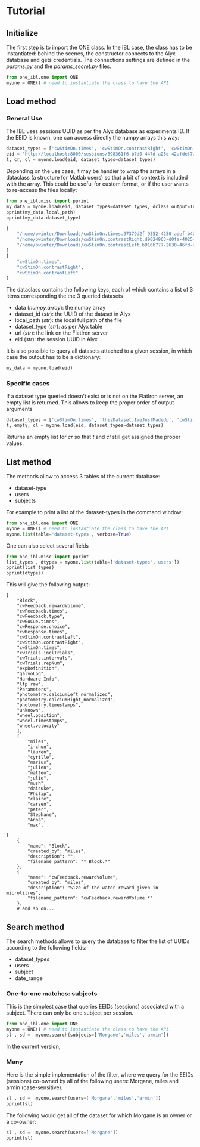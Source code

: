 # Tutorial


## Initialize


The first step is to import the ONE class. In the IBL case, the class has to be instantiated: behind the scenes, the constructor connects to the Alyx database and gets credentials. The connections settings are defined in the *params.py* and the *params_secret.py* files.

```python
from one_ibl.one import ONE
myone = ONE() # need to instantiate the class to have the API.
```

## Load method
### General Use
The IBL uses sessions UUID as per the Alyx database as experiments ID.
If the EEID is known, one can access directly the numpy arrays this way:
```python
dataset_types = ['cwStimOn.times', 'cwStimOn.contrastRight', 'cwStimOn.contrastLeft']
eid = 'http://localhost:8000/sessions/698361f6-b7d0-447d-a25d-42afdef7a0da'
t, cr, cl = myone.load(eid, dataset_types=dataset_types)
```

Depending on the use case, it may be handier to wrap the arrays in a dataclass
(a structure for Matlab users) so that a bit of context is included with the array.
This could be useful for custom format, or if the user wants to re-access the files locally:
```python
from one_ibl.misc import pprint
my_data = myone.load(eid, dataset_types=dataset_types, dclass_output=True)
pprint(my_data.local_path)
pprint(my_data.dataset_type)
```
```python
[
    "/home/owinter/Downloads/cwStimOn.times.97379d2f-9352-4250-adef-b429501adae7.npy",
    "/home/owinter/Downloads/cwStimOn.contrastRight.d9024963-d0fa-4025-9d32-3afecf96c964.npy",
    "/home/owinter/Downloads/cwStimOn.contrastLeft.b916b777-2630-46fd-a545-09e18befde2e.npy"
]
[
    "cwStimOn.times",
    "cwStimOn.contrastRight",
    "cwStimOn.contrastLeft"
]
```
The dataclass contains the following keys, each of which contains a list of 3 items corresponding the the 3 queried datasets

-   data (*numpy.array*): the numpy array
-   dataset_id (*str*): the UUID of the dataset in Alyx
-   local_path (*str*): the local full path of the file
-   dataset_type (*str*): as per Alyx table
-   url (*str*): the link on the FlatIron server
-   eid (*str*): the session UUID in Alyx

It is also possible to query all datasets attached to a given session, in which case
the output has to be a dictionary:
```python
my_data = myone.load(eid)
```

### Specific cases
If a dataset type queried doesn't exist or is not on the FlatIron server, an empty list
is returned. This allows to keep the proper order of output arguments
```python
dataset_types = ['cwStimOn.times', 'thisDataset.IveJustMadeUp', 'cwStimOn.contrastLeft']
t, empty, cl = myone.load(eid, dataset_types=dataset_types)
```
Returns an empty list for *cr* so that *t* and *cl* still get assigned the proper values.

## List method
The methods allow to access 3 tables of the current database:
-   dataset-type
-   users
-   subjects

For example to print a list of the dataset-types in the command window:
```python
from one_ibl.one import ONE
myone = ONE() # need to instantiate the class to have the API.
myone.list(table='dataset-types', verbose=True)
```

One can also select several fields

```python
from one_ibl.misc import pprint
list_types , dtypes = myone.list(table=['dataset-types','users'])
pprint(list_types)
pprint(dtypes)
```
This will give the following output:
```
[
    "Block",
    "cwFeedback.rewardVolume",
    "cwFeedback.times",
    "cwFeedback.type",
    "cwGoCue.times",
    "cwResponse.choice",
    "cwResponse.times",
    "cwStimOn.contrastLeft",
    "cwStimOn.contrastRight",
    "cwStimOn.times",
    "cwTrials.inclTrials",
    "cwTrials.intervals",
    "cwTrials.repNum",
    "expDefinition",
    "galvoLog",
    "Hardware Info",
    "lfp.raw",
    "Parameters",
    "photometry.calciumLeft_normalized",
    "photometry.calciumRight_normalized",
    "photometry.timestamps",
    "unknown",
    "wheel.position",
    "wheel.timestamps",
    "wheel.velocity"
    ],
    [
        "miles",
        "i-chun",
        "lauren",
        "cyrille",
        "marius",
        "julien",
        "matteo",
        "julie",
        "mush",
        "daisuke",
        "Philip",
        "claire",
        "carsen",
        "peter",
        "Stephane",
        "Anna",
        "max",

[
    {
        "name": "Block",
        "created_by": "miles",
        "description": "",
        "filename_pattern": "*_Block.*"
    },
    {
        "name": "cwFeedback.rewardVolume",
        "created_by": "miles",
        "description": "Size of the water reward given in microlitres",
        "filename_pattern": "cwFeedback.rewardVolume.*"
    },
    # and so on...
```


## Search method
The search methods allows to query the database to filter the list of UUIDs according to
the following fields:
-   dataset_types
-   users
-   subject
-   date_range

### One-to-one matches: subjects
This is the simplest case that queries EEIDs (sessions) associated with a subject. There can only
be one subject per session.

```python
from one_ibl.one import ONE
myone = ONE() # need to instantiate the class to have the API.
sl , sd =  myone.search(subjects=['Morgane','miles','armin'])
```

In the current version,

### Many


Here is the simple implementation of the filter, where we query for the EEIDs (sessions) co-owned by
all of the following users: Morgane, miles and armin (case-sensitive).
```python
sl , sd =  myone.search(users=['Morgane','miles','armin'])
pprint(sl)
```

The following would get all of the dataset for which Morgane is an owner or a co-owner:
```python
sl , sd =  myone.search(users=['Morgane'])
pprint(sl)
```


